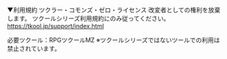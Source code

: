 ▼利用規約
ツクラー・コモンズ・ゼロ・ライセンス
改変者としての権利を放棄します。
ツクールシリーズ利用規約にのみ従ってください。
https://tkool.jp/support/index.html

必要ツクール：RPGツクールMZ
※ツクールシリーズではないツールでの利用は禁止されています。
